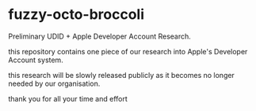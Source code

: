 # fuzzy-octo-broccoli
Preliminary UDID + Apple Developer Account Research.


this repository contains one piece of our research into Apple's Developer Account system.

this research will be slowly released publicly as it becomes no longer needed by our organisation.

thank you for all your time and effort 
